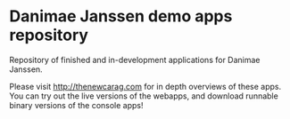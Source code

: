 # Danimae Janssen demo apps repository
Repository of finished and in-development applications for Danimae Janssen.

Please visit http://thenewcarag.com for in depth overviews of these apps.
You can try out the live versions of the webapps, and download runnable 
binary versions of the console apps!
